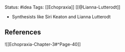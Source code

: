 Status: #idea
Tags: [[Echopraxia]] [[@Lianna-Lutterodt]]

* Synthesists like Siri Keaton and Lianna Lutterodt

## References

![[Echopraxia-Chapter-3#^Page-40]]